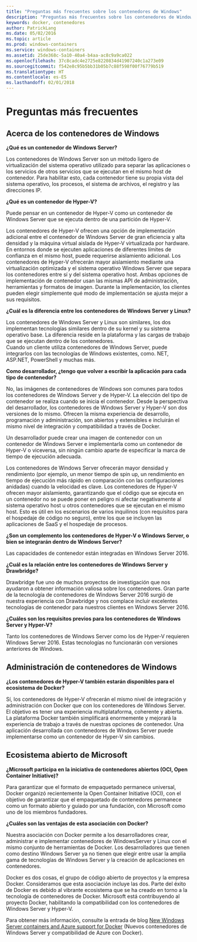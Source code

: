 ```yaml
---
title: "Preguntas más frecuentes sobre los contenedores de Windows"
description: "Preguntas más frecuentes sobre los contenedores de Windows"
keywords: docker, contenedores
author: PatrickLang
ms.date: 05/02/2016
ms.topic: article
ms.prod: windows-containers
ms.service: windows-containers
ms.assetid: 25de368c-5a10-40a4-b4aa-ac8c9a9ca022
ms.openlocfilehash: 37c8cadc4e2725e8220834d41907240c1a273e09
ms.sourcegitcommit: f542e8c95b5bb31b05b7c88f598f00f76779b519
ms.translationtype: HT
ms.contentlocale: es-ES
ms.lasthandoff: 02/01/2018
---
```

# <a name="frequently-asked-questions"></a>Preguntas más frecuentes

## <a name="about-windows-containers"></a>Acerca de los contenedores de Windows

**¿Qué es un contenedor de Windows Server?**

Los contenedores de Windows Server son un método ligero de virtualización del sistema operativo utilizado para separar las aplicaciones o los servicios de otros servicios que se ejecutan en el mismo host de contenedor. Para habilitar esto, cada contenedor tiene su propia vista del sistema operativo, los procesos, el sistema de archivos, el registro y las direcciones IP.  

**¿Qué es un contenedor de Hyper-V?**

Puede pensar en un contenedor de Hyper-V como un contenedor de Windows Server que se ejecuta dentro de una partición de Hyper-V.

Los contenedores de Hyper-V ofrecen una opción de implementación adicional entre el contenedor de Windows Server de gran eficiencia y alta densidad y la máquina virtual aislada de Hyper-V virtualizada por hardware. En entornos donde se ejecuten aplicaciones de diferentes límites de confianza en el mismo host, puede requerirse aislamiento adicional. Los contenedores de Hyper-V ofrecerán mayor aislamiento mediante una virtualización optimizada y el sistema operativo Windows Server que separa los contenedores entre sí y del sistema operativo host. Ambas opciones de implementación de contenedor usan las mismas API de administración, herramientas y formatos de imagen. Durante la implementación, los clientes pueden elegir simplemente qué modo de implementación se ajusta mejor a sus requisitos.

**¿Cuál es la diferencia entre los contenedores de Windows Server y Linux?**

Los contenedores de Windows Server y Linux son similares, los dos implementan tecnologías similares dentro de su kernel y su sistema operativo base. La diferencia reside en la plataforma y las cargas de trabajo que se ejecutan dentro de los contenedores.  
Cuando un cliente utiliza contenedores de Windows Server, puede integrarlos con las tecnologías de Windows existentes, como. NET, ASP.NET, PowerShell y muchas más.

**Como desarrollador, ¿tengo que volver a escribir la aplicación para cada tipo de contenedor?**

No, las imágenes de contenedores de Windows son comunes para todos los contenedores de Windows Server y de Hyper-V. La elección del tipo de contenedor se realiza cuando se inicia el contenedor. Desde la perspectiva del desarrollador, los contenedores de Windows Server y Hyper-V son dos versiones de lo mismo. Ofrecen la misma experiencia de desarrollo, programación y administración, son abiertos y extensibles e incluirán el mismo nivel de integración y compatibilidad a través de Docker.

Un desarrollador puede crear una imagen de contenedor con un contenedor de Windows Server e implementarla como un contenedor de Hyper-V o viceversa, sin ningún cambio aparte de especificar la marca de tiempo de ejecución adecuada.

Los contenedores de Windows Server ofrecerán mayor densidad y rendimiento (por ejemplo, un menor tiempo de spin up, un rendimiento en tiempo de ejecución más rápido en comparación con las configuraciones anidadas) cuando la velocidad es clave. Los contenedores de Hyper-V ofrecen mayor aislamiento, garantizando que el código que se ejecuta en un contenedor no se puede poner en peligro ni afectar negativamente al sistema operativo host u otros contenedores que se ejecutan en el mismo host. Esto es útil en los escenarios de varios inquilinos (con requisitos para el hospedaje de código no seguro), entre los que se incluyen las aplicaciones de SaaS y el hospedaje de procesos.

**¿Son un complemento los contenedores de Hyper-V o Windows Server, o bien se integrarán dentro de Windows Server?**

Las capacidades de contenedor están integradas en Windows Server 2016.  

**¿Cuál es la relación entre los contenedores de Windows Server y Drawbridge?**

Drawbridge fue uno de muchos proyectos de investigación que nos ayudaron a obtener información valiosa sobre los contenedores.  Gran parte de la tecnología de contenedores de Windows Server 2016 surgió de nuestra experiencia con Drawbridge y nos complace incluir excelentes tecnologías de contenedor para nuestros clientes en Windows Server 2016.

**¿Cuáles son los requisitos previos para los contenedores de Windows Server y Hyper-V?**

Tanto los contenedores de Windows Server como los de Hyper-V requieren Windows Server 2016. Estas tecnologías no funcionarán con versiones anteriores de Windows.


## <a name="windows-container-management"></a>Administración de contenedores de Windows

**¿Los contenedores de Hyper-V también estarán disponibles para el ecosistema de Docker?**

Sí, los contenedores de Hyper-V ofrecerán el mismo nivel de integración y administración con Docker que con los contenedores de Windows Server.  El objetivo es tener una experiencia multiplataforma, coherente y abierta.  
La plataforma Docker también simplificará enormemente y mejorará la experiencia de trabajo a través de nuestras opciones de contenedor. Una aplicación desarrollada con contenedores de Windows Server puede implementarse como un contenedor de Hyper-V sin cambios.


## <a name="microsofts-open-ecosystem"></a>Ecosistema abierto de Microsoft

**¿Microsoft participa en la iniciativa de contenedores abiertos (OCI, Open Container Initiative)?**

Para garantizar que el formato de empaquetado permanece universal, Docker organizó recientemente la Open Container Initiative (OCI), con el objetivo de garantizar que el empaquetado de contenedores permanece como un formato abierto y guiado por una fundación, con Microsoft como uno de los miembros fundadores.

**¿Cuáles son las ventajas de esta asociación con Docker?**

Nuestra asociación con Docker permite a los desarrolladores crear, administrar e implementar contenedores de WindowsServer y Linux con el mismo conjunto de herramientas de Docker. Los desarrolladores que tienen como destino Windows Server ya no tienen que elegir entre usar la amplia gama de tecnologías de Windows Server y la creación de aplicaciones en contenedores.  

Docker es dos cosas, el grupo de código abierto de proyectos y la empresa Docker. Consideramos que esta asociación incluye las dos. Parte del éxito de Docker es debido al vibrante ecosistema que se ha creado en torno a la tecnología de contenedores de Docker. Microsoft está contribuyendo al proyecto Docker, habilitando la compatibilidad con los contenedores de Windows Server y Hyper-V.  

Para obtener más información, consulte la entrada de blog [New Windows Server containers and Azure support for Docker](http://azure.microsoft.com/blog/2014/10/15/new-windows-server-containers-and-azure-support-for-docker/?WT.mc_id=Blog_ServerCloud_Announce_TTD) (Nuevos contenedores de Windows Server y compatibilidad de Azure con Docker).
